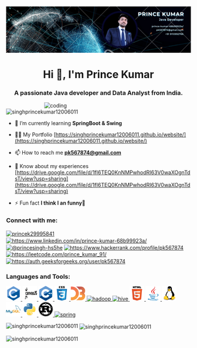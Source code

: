 ![logo](https://github.com/singhprincekumar12006011/singhprincekumar12006011/blob/master/2.png)
<h1 align="center">Hi 👋, I'm Prince Kumar</h1>
<h3 align="center">A passionate Java developer and Data Analyst from India.</h3>
<img align="right" alt="coding" width="400" src="https://gifdb.com/images/high/programming-coding-kira-lena-urzendowsky-yl7f6xjkodtr9eul.gif">
<p align="left"> <img src="https://komarev.com/ghpvc/?username=singhprincekumar12006011&label=Profile%20views&color=0e75b6&style=flat" alt="singhprincekumar12006011" /> </p>

- 🌱 I’m currently learning **SpringBoot & Swing**

- 👨‍💻 My Portfolio [https://singhprincekumar12006011.github.io/website/](https://singhprincekumar12006011.github.io/website/)

- 📫 How to reach me **pk567874@gmail.com**

- 📄 Know about my experiences [https://drive.google.com/file/d/1fI6TEQ0KnNMPwhodRI63V0waXOgnTdsT/view?usp=sharing](https://drive.google.com/file/d/1fI6TEQ0KnNMPwhodRI63V0waXOgnTdsT/view?usp=sharing)

- ⚡ Fun fact **I think I an funny🤪**

<h3 align="left">Connect with me:</h3>
<p align="left">
<a href="https://twitter.com/princek29995841" target="blank"><img align="center" src="https://raw.githubusercontent.com/rahuldkjain/github-profile-readme-generator/master/src/images/icons/Social/twitter.svg" alt="princek29995841" height="30" width="40" /></a>
<a href="https://linkedin.com/in/https://www.linkedin.com/in/prince-kumar-68b99923a/" target="blank"><img align="center" src="https://raw.githubusercontent.com/rahuldkjain/github-profile-readme-generator/master/src/images/icons/Social/linked-in-alt.svg" alt="https://www.linkedin.com/in/prince-kumar-68b99923a/" height="30" width="40" /></a>
<a href="https://www.youtube.com/c/@princesingh-hs5he" target="blank"><img align="center" src="https://raw.githubusercontent.com/rahuldkjain/github-profile-readme-generator/master/src/images/icons/Social/youtube.svg" alt="@princesingh-hs5he" height="30" width="40" /></a>
<a href="https://www.hackerrank.com/https://www.hackerrank.com/profile/pk567874" target="blank"><img align="center" src="https://raw.githubusercontent.com/rahuldkjain/github-profile-readme-generator/master/src/images/icons/Social/hackerrank.svg" alt="https://www.hackerrank.com/profile/pk567874" height="30" width="40" /></a>
<a href="https://www.leetcode.com/https://leetcode.com/prince_kumar_91/" target="blank"><img align="center" src="https://raw.githubusercontent.com/rahuldkjain/github-profile-readme-generator/master/src/images/icons/Social/leet-code.svg" alt="https://leetcode.com/prince_kumar_91/" height="30" width="40" /></a>
<a href="https://auth.geeksforgeeks.org/user/https://auth.geeksforgeeks.org/user/pk567874" target="blank"><img align="center" src="https://raw.githubusercontent.com/rahuldkjain/github-profile-readme-generator/master/src/images/icons/Social/geeks-for-geeks.svg" alt="https://auth.geeksforgeeks.org/user/pk567874" height="30" width="40" /></a>
</p>

<h3 align="left">Languages and Tools:</h3>
<p align="left"> <a href="https://www.cprogramming.com/" target="_blank" rel="noreferrer"> <img src="https://raw.githubusercontent.com/devicons/devicon/master/icons/c/c-original.svg" alt="c" width="40" height="40"/> </a> <a href="https://canvasjs.com" target="_blank" rel="noreferrer"> <img src="https://raw.githubusercontent.com/Hardik0307/Hardik0307/master/assets/canvasjs-charts.svg" alt="canvasjs" width="40" height="40"/> </a> <a href="https://www.w3schools.com/cpp/" target="_blank" rel="noreferrer"> <img src="https://raw.githubusercontent.com/devicons/devicon/master/icons/cplusplus/cplusplus-original.svg" alt="cplusplus" width="40" height="40"/> </a> <a href="https://www.w3schools.com/css/" target="_blank" rel="noreferrer"> <img src="https://raw.githubusercontent.com/devicons/devicon/master/icons/css3/css3-original-wordmark.svg" alt="css3" width="40" height="40"/> </a> <a href="https://d3js.org/" target="_blank" rel="noreferrer"> <img src="https://raw.githubusercontent.com/devicons/devicon/master/icons/d3js/d3js-original.svg" alt="d3js" width="40" height="40"/> </a> <a href="https://hadoop.apache.org/" target="_blank" rel="noreferrer"> <img src="https://www.vectorlogo.zone/logos/apache_hadoop/apache_hadoop-icon.svg" alt="hadoop" width="40" height="40"/> </a> <a href="https://hive.apache.org/" target="_blank" rel="noreferrer"> <img src="https://www.vectorlogo.zone/logos/apache_hive/apache_hive-icon.svg" alt="hive" width="40" height="40"/> </a> <a href="https://www.w3.org/html/" target="_blank" rel="noreferrer"> <img src="https://raw.githubusercontent.com/devicons/devicon/master/icons/html5/html5-original-wordmark.svg" alt="html5" width="40" height="40"/> </a> <a href="https://www.java.com" target="_blank" rel="noreferrer"> <img src="https://raw.githubusercontent.com/devicons/devicon/master/icons/java/java-original.svg" alt="java" width="40" height="40"/> </a> <a href="https://www.linux.org/" target="_blank" rel="noreferrer"> <img src="https://raw.githubusercontent.com/devicons/devicon/master/icons/linux/linux-original.svg" alt="linux" width="40" height="40"/> </a> <a href="https://www.mysql.com/" target="_blank" rel="noreferrer"> <img src="https://raw.githubusercontent.com/devicons/devicon/master/icons/mysql/mysql-original-wordmark.svg" alt="mysql" width="40" height="40"/> </a> <a href="https://www.python.org" target="_blank" rel="noreferrer"> <img src="https://raw.githubusercontent.com/devicons/devicon/master/icons/python/python-original.svg" alt="python" width="40" height="40"/> </a> <a href="https://www.rust-lang.org" target="_blank" rel="noreferrer"> <img src="https://raw.githubusercontent.com/devicons/devicon/master/icons/rust/rust-plain.svg" alt="rust" width="40" height="40"/> </a> <a href="https://spring.io/" target="_blank" rel="noreferrer"> <img src="https://www.vectorlogo.zone/logos/springio/springio-icon.svg" alt="spring" width="40" height="40"/> </a> </p>

<p><img align="left" src="https://github-readme-stats.vercel.app/api/top-langs?username=singhprincekumar12006011&show_icons=true&locale=en&layout=compact" alt="singhprincekumar12006011" /></p>

<p>&nbsp;<img align="center" src="https://github-readme-stats.vercel.app/api?username=singhprincekumar12006011&show_icons=true&locale=en" alt="singhprincekumar12006011" /></p>

<p><img align="center" src="https://github-readme-streak-stats.herokuapp.com/?user=singhprincekumar12006011&" alt="singhprincekumar12006011" /></p>
